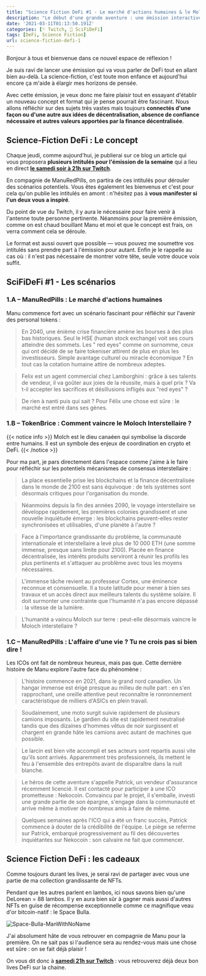 ```yaml
---
title: "Science Fiction DeFi #1 - Le marché d'actions humaines & le Moloch interstellaire 🛸"
description: "Le début d'une grande aventure : une émission interactive qui allie science-fiction et DeFi pour réfléchir aux enjeux du monde de demain."
date: '2021-03-11T01:13:50.191Z'
categories: [🃏 Twitch, 👾 SciFiDeFi]
tags: [DeFi, Science Fiction]
url: science-fiction-defi-1
---
```


Bonjour à tous et bienvenue dans ce nouvel espace de réflexion !

Je suis ravi de lancer une émission qui va vous parler de DeFi tout en allant bien au-delà. La science-fiction, c'est toute mon enfance et aujourd'hui encore ça m'aide à élargir mes horizons de pensée.

Avec cette émission, je veux donc me faire plaisir tout en essayant d'établir un nouveau concept et format qui je pense pourrait être fascinant. Nous allons réfléchir sur des sujets très vastes mais toujours **connectés d'une façon ou d'une autre aux idées de décentralisation, absence de confiance nécessaire et autres valeurs apportées par la finance décentralisée**.

## Science-Fiction DeFi : Le concept

Chaque jeudi, comme aujourd'hui, je publierai sur ce blog un article qui vous proposera **plusieurs intitulés pour l'émission de la semaine** qui a lieu en direct **[le samedi soir à 21h sur Twitch](https://www.twitch.tv/tokenbrice)**.

En compagnie de ManuRedPills, on partira de ces intitulés pour dérouler des scénarios potentiels. Vous êtes également les bienvenus et c'est pour cela qu'on publie les intitulés en amont : n'hésitez pas à **vous manifester si l'un deux vous a inspiré**.

Du point de vue du Twitch, il y aura le nécessaire pour faire venir à l'antenne toute personne pertinente. Néanmoins pour la première émission, comme on est chaud bouillant Manu et moi et que le concept est frais, on verra comment cela se déroule.

Le format est aussi ouvert que possible — vous pouvez me soumettre vos intitulés sans prendre part à l'émission pour autant. Enfin je le rappelle au cas où : il n'est pas nécessaire de montrer votre tête, seule votre douce voix suffit.

## SciFiDeFi #1 - Les scénarios

### 1.A – ManuRedPills : Le marché d'actions humaines

Manu commence fort avec un scénario fascinant pour réfléchir sur l'avenir des personal tokens :

> En 2040, une énième crise financière amène les bourses à des plus bas historiques. Seul le HSE (human stock exchange) voit ses cours atteindre des sommets. Les " red eyes" comme on surnomme, ceux qui ont décidé de se faire tokeniser attirent de plus en plus les investisseurs.
Simple avantage culturel ou miracle économique ? En tout cas la cotation humaine attire de nombreux adeptes.

>Felix est un agent commercial chez Lamborghini : grâce à ses talents de vendeur, il va goûter aux joies de la réussite, mais à quel prix ? Va t-il accepter les sacrifices et désillusions infligés aux "red eyes" ?

>De rien à nanti puis qui sait ? Pour Félix une chose est sûre : le marché est entré dans ses gènes.

### 1.B – TokenBrice : Comment vaincre le Moloch Interstellaire ?

{{< notice info >}}
Molch est le dieu canaéen qui symbolise la discorde entre humains. Il est un symbole des enjeux de coordination en crypto et DeFi.
{{< /notice >}}

Pour ma part, je pars directement dans l'espace comme j'aime à le faire pour réfléchir sur les potentiels mécanismes de consensus interstellaire :

> La place essentielle prise les blockchains et la finance décentralisée dans le monde de 2100 est sans équivoque : de tels systèmes sont désormais critiques pour l'organisation du monde.

> Néanmoins depuis la fin des années 2090, le voyage interstellaire se développe rapidement, les premières colonies grandissent et une nouvelle inquiétude émerge : les blockchains peuvent-elles rester synchronisées et utilisables, d'une planète à l'autre ?

>Face à l'importance grandissante du problème, la communauté internationale et interstellaire a levé plus de 10 000 ETH (une somme immense, presque sans limite pour 2100). Placée en finance décentralisée, les intérêts produits serviront à réunir les profils les plus pertinents et s'attaquer au problème avec tous les moyens nécessaires.

>L'immense tâche revient au professeur Cortex, une éminence reconnue et consensuelle. Il a toute latitude pour mener à bien ses travaux et un accès direct aux meilleurs talents du système solaire. Il doit surmonter une contrainte que l'humanité n'a pas encore dépassé : la vitesse de la lumière.

>L'humanité a vaincu Moloch sur terre : peut-elle désormais vaincre le Moloch interstellaire ?

### 1.C – ManuRedPills : L'affaire d'une vie ? Tu ne crois pas si bien dire !

Les ICOs ont fait de nombreux heureux, mais pas que. Cette dernière histoire de Manu explore l'autre face du phénomène :

> L'histoire commence en 2021, dans le grand nord canadien. Un hangar immense est érigé presque au milieu de nulle part : en s'en rapprochant, une oreille attentive peut reconnaître le ronronnement caractéristique de milliers d'ASICs en plein travail. 

> Soudainement, une moto surgit suivie rapidement de plusieurs camions imposants. Le gardien du site est rapidement neutralisé tandis que des dizaines d'hommes vêtus de noir surgissent et chargent en grande hâte les camions avec autant de machines que possible.

> Le larcin est bien vite accompli et ses acteurs sont repartis aussi vite qu'ils sont arrivés. Apparemment très professionnels, ils mettent le feu à l'ensemble des entrepôts avant de disparaître dans la nuit blanche.

> Le héros de cette aventure s'appelle Patrick, un vendeur d'assurance récemment licencié. Il est contacté pour participer à une ICO prometteuse : Nekocoin. Convaincu par le projet, il s'emballe, investi une grande partie de son épargne, s'engage dans la communauté et arrive même à motiver de nombreux amis à faire de même.

> Quelques semaines après l'ICO qui a été un franc succès, Patrick commence à douter de la crédibilité de l'équipe. Le piège se referme sur Patrick, embarqué progressivement au fil des découvertes inquiétantes sur Nekocoin : son calvaire ne fait que commencer.

## Science Fiction DeFi : les cadeaux

Comme toujours durant les lives, je serai ravi de partager avec vous une partie de ma collection grandissante de NFTs.

Pendant que les autres parlent en lambos, ici nous savons bien qu'une DeLorean = 88 lambos. Il y en aura bien sûr à gagner mais aussi d'autres NFTs en guise de récompense exceptionnelle comme ce magnifique veau d'or bitcoin-natif : le Space Bulla.

![Space-Bulla-ManWithNoName](/img/2021/scifidefi/space-bulla.gif "Le Space Bulla - ManWithNoName")

J'ai absolument hâte de vous retrouver en compagnie de Manu pour la première. On ne sait pas si l'audience sera au rendez-vous mais une chose est sûre : on se fait déjà plaisir !

On vous dit donc à **[samedi 21h sur Twitch](https://www.twitch.tv/tokenbrice)** : vous retrouverez déjà deux bon lives DeFi sur la chaine.